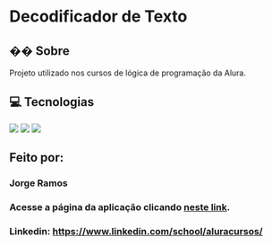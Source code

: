<h1>Decodificador de Texto</h1>

<h2>�� Sobre</h2>
<p>Projeto utilizado nos cursos de lógica de programação da Alura.</p>

## 💻 Tecnologias
<div>
  <img src="https://img.shields.io/badge/HTML-239120?style=for-the-badge&logo=html5&logoColor=white">
  <img src="https://img.shields.io/badge/CSS-239120?&style=for-the-badge&logo=css3&logoColor=white">
  <img src="https://img.shields.io/badge/JavaScript-F7DF1E?style=for-the-badge&logo=javascript&logoColor=black">
</div>

 ## Feito por:

### Jorge Ramos

### Acesse a página da aplicação clicando <a href="https://jorgel1.github.io/portfolio_alura/">neste link</a>.

### Linkedin: https://www.linkedin.com/school/aluracursos/



